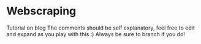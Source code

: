 # Webscraping
Tutorial on blog
The comments should be self explanatory, feel free to edit and expand as you play with this :) 
Always be sure to branch if you do! 
